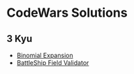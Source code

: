 # CodeWars Solutions

## 3 Kyu

* [Binomial Expansion](3%Kyu\Binomial%Expansion)
* [BattleShip Field Validator](3%Kyu\BattleShip%Field)